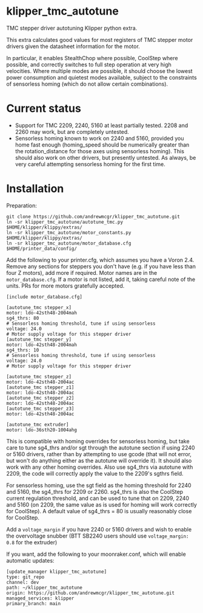 # klipper_tmc_autotune
TMC stepper driver autotuning Klipper python extra.

This extra calculates good values for most registers of TMC stepper motor drivers given the datasheet information for the motor.

In particular, it enables StealthChop where possible, CoolStep where possible, and correctly switches to full step operation at very high velocities. Where multiple modes are possible, it should choose the lowest power consumption and quietest modes available, subject to the constraints of sensorless homing (which do not allow certain combinations).

# Current status

- Support for TMC 2209, 2240, 5160 at least partially tested. 2208 and 2260 may work, but are completely untested.
- Sensorless homing known to work on 2240 and 5160, provided you home fast enough (homing_speed should be numerically greater than the rotation_distance for those axes using sensorless homing). This should also work on other drivers, but presently untested. As always, be very careful attempting sensorless homing for the first time.

# Installation

Preparation:
```
git clone https://github.com/andrewmcgr/klipper_tmc_autotune.git
ln -sr klipper_tmc_autotune/autotune_tmc.py $HOME/klipper/klippy/extras/
ln -sr klipper_tmc_autotune/motor_constants.py $HOME/klipper/klippy/extras/
ln -sr klipper_tmc_autotune/motor_database.cfg $HOME/printer_data/config/
```

Add the following to your printer.cfg, which assumes you have a Voron 2.4. Remove any sections for steppers you don't have (e.g. if you have less than four Z motors), add more if required. Motor names are in the `motor_database.cfg`. If a motor is not listed, add it, taking careful note of the units. PRs for more motors gratefully accepted.
```
[include motor_database.cfg]

[autotune_tmc stepper_x]
motor: ldo-42sth48-2004mah
sg4_thrs: 80
# Sensorless homing threshold, tune if using sensorless
voltage: 24.0
# Motor supply voltage for this stepper driver
[autotune_tmc stepper_y]
motor: ldo-42sth48-2004mah
sg4_thrs: 10
# Sensorless homing threshold, tune if using sensorless
voltage: 24.0
# Motor supply voltage for this stepper driver

[autotune_tmc stepper_z]
motor: ldo-42sth48-2004ac
[autotune_tmc stepper_z1]
motor: ldo-42sth48-2004ac
[autotune_tmc stepper_z2]
motor: ldo-42sth48-2004ac
[autotune_tmc stepper_z3]
motor: ldo-42sth48-2004ac

[autotune_tmc extruder]
motor: ldo-36sth20-1004ahg
```

This is compatible with homing overrides for sensorless homing, but take care to tune sg4_thrs and/or sgt through the autotune section if using 2240 or 5160 drivers, rather than by attempting to use gcode (that will not error, but won't do anything either as the autotune will override it). It should also work with any other homing overrides. Also use sg4_thrs via autotune with 2209, the code will correctly apply the value to the 2209's sgthrs field.

For sensorless homing, use the sgt field as the homing threshold for 2240 and 5160, the sg4_thrs for 2209 or 2260. sg4_thrs is also the CoolStep current regulation threshold, and can be used to tune that on 2209, 2240 and 5160 (on 2209, the same value as is used for homing will work correctly for CoolStep). A default value of sg4_thrs = 80 is usually reasonably close for CoolStep.

Add a `voltage_margin` if you have 2240 or 5160 drivers and wish to enable the overvoltage snubber (BTT SB2240 users should use `voltage_margin: 0.8` for the extruder)

If you want, add the following to your moonraker.conf, which will enable automatic updates:
```
[update_manager klipper_tmc_autotune]
type: git_repo
channel: dev
path: ~/klipper_tmc_autotune
origin: https://github.com/andrewmcgr/klipper_tmc_autotune.git
managed_services: klipper
primary_branch: main
```

